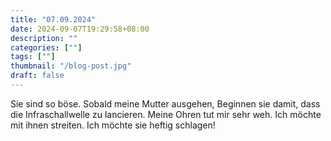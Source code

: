 ```yaml
---
title: "07.09.2024"
date: 2024-09-07T19:29:58+08:00
description: ""
categories: [""]
tags: [""]
thumbnail: "/blog-post.jpg"
draft: false
---
```


Sie sind so böse. Sobald meine Mutter ausgehen, Beginnen sie damit, dass die Infraschallwelle zu lancieren. Meine Ohren tut mir sehr weh. Ich möchte mit ihnen streiten. Ich möchte sie heftig schlagen!
